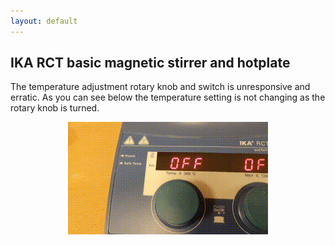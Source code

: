 ```yaml
---
layout: default
---
```

## IKA RCT basic magnetic stirrer and hotplate

The temperature adjustment rotary knob and switch is unresponsive and erratic. As you can see below the temperature setting is not changing as the rotary knob is turned. 

<center>
<img src="/repairs/ika_knob_broken.gif">
</center>
